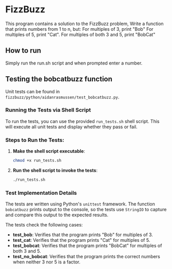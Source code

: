 # FizzBuzz

This program contains a solution to the FizzBuzz problem, 
Write a function that prints numbers from 1 to n, but:
For multiples of 3, print "Bob"
For multiples of 5, print "Cat".
For multiples of both 3 and 5, print "BobCat"

## How to run

Simply run the run.sh script and when prompted enter a number.

## Testing the bobcatbuzz function

Unit tests can be found in `fizzbuzz/python/aidanrasmussen/test_bobcatbuzz.py`.

### **Running the Tests via Shell Script**

To run the tests, you can use the provided `run_tests.sh` shell script. This will execute all unit tests and display whether they pass or fail.

### **Steps to Run the Tests:**

1. **Make the shell script executable**:
    ```bash
    chmod +x run_tests.sh
    ```

2. **Run the shell script to invoke the tests**:
    ```bash
    ./run_tests.sh
    ```

### **Test Implementation Details**

The tests are written using Python's `unittest` framework. The function `bobcatbuzz` prints output to the console, so the tests use `StringIO` to capture and compare this output to the expected results.

The tests check the following cases:

- **test_bob**: Verifies that the program prints "Bob" for multiples of 3.
- **test_cat**: Verifies that the program prints "Cat" for multiples of 5.
- **test_bobcat**: Verifies that the program prints "BobCat" for multiples of both 3 and 5.
- **test_no_bobcat**: Verifies that the program prints the correct numbers when neither 3 nor 5 is a factor.

